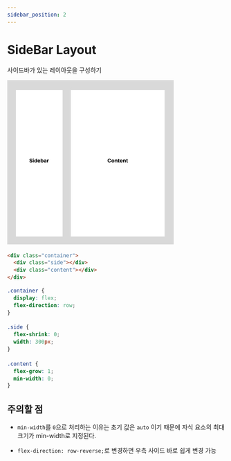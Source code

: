 ```yaml
---
sidebar_position: 2
---
```


# SideBar Layout

사이드바가 있는 레이아웃을 구성하기

![SideBar Image](./OnlySideMenu.jpg)

```html
<div class="container">
  <div class="side"></div>
  <div class="content"></div>
</div>
```

```css
.container {
  display: flex;
  flex-direction: row;
}

.side {
  flex-shrink: 0;
  width: 300px;
}

.content {
  flex-grow: 1;
  min-width: 0;
}
```

## 주의할 점

- `min-width`를 `0`으로 처리하는 이유는 초기 값은 `auto` 이기 때문에 자식 요소의 최대 크기가 min-width로 지정된다.

- `flex-direction: row-reverse;`로 변경하면 우측 사이드 바로 쉽게 변경 가능
